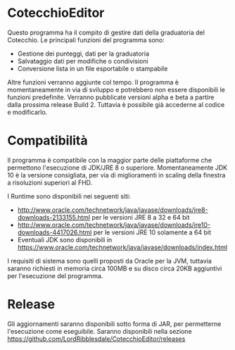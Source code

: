 # CotecchioEditor

Questo programma ha il compito di gestire dati della graduatoria del Cotecchio.
Le principali funzioni del programma sono:
- Gestione dei punteggi, dati per la graduatoria
- Salvataggio dati per modifiche o condivisioni
- Conversione lista in un file esportabile o stampabile

Altre funzioni verranno aggiunte col tempo. Il programma è momentaneamente in via di sviluppo e potrebbero non essere disponibili le funzioni predefinite.
Verranno pubblicate versioni alpha e beta a partire dalla prossima release Build 2. Tuttavia è possibile già accederne al codice e modificarlo.

# Compatibilità

Il programma è compatibile con la maggior parte delle piattaforme che permettono l'esecuzione di JDK/JRE 8 o superiore.
Momentaneamente JDK 10 è la versione consigliata, per via di miglioramenti in scaling della finestra a risoluzioni superiori al FHD.

I Runtime sono disponibili nei seguenti siti:

- http://www.oracle.com/technetwork/java/javase/downloads/jre8-downloads-2133155.html per le versioni JRE 8 a 32 e 64 bit
- http://www.oracle.com/technetwork/java/javase/downloads/jre10-downloads-4417026.html per le versioni JRE 10 solamente a 64 bit
- Eventuali JDK sono disponibili in https://www.oracle.com/technetwork/java/javase/downloads/index.html

I requisiti di sistema sono quelli proposti da Oracle per la JVM, tuttavia saranno richiesti in memoria circa 100MB e su disco circa 20KB aggiuntivi per l'esecuzione del programma.

# Release

Gli aggiornamenti saranno disponibili sotto forma di JAR, per permetterne l'esecuzione come eseguibile. Saranno disponibili nella sezione https://github.com/LordRibblesdale/CotecchioEditor/releases
